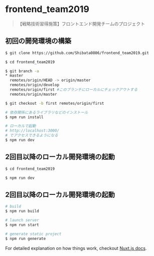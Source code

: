 # frontend_team2019

> 【戦略技術習得施策】フロントエンド開発チームのプロジェクト

## 初回の開発環境の構築

``` bash
$ git clone https://github.com/Shibata0806/frontend_team2019.git

$ cd frontend_team2019

$ git branch -a
* master
  remotes/origin/HEAD -> origin/master
  remotes/origin/develop
  remotes/origin/first #このブランチにローカルにチェックアウトする
  remotes/origin/master

$ git checkout -b first remotes/origin/first

# 依存関係にあるライブラリなどのインストール
$ npm run install

# ローカルで起動
# http://localhost:3000/
# でアクセスできるようになる
$ npm run dev
```

## 2回目以降のローカル開発環境の起動
``` bash
$ cd frontend_team2019

$ npm run dev
```

## 2回目以降のローカル開発環境の起動
``` bash
# build
$ npm run build

# launch server
$ npm run start

# generate static project
$ npm run generate
```

For detailed explanation on how things work, checkout [Nuxt.js docs](https://nuxtjs.org).
